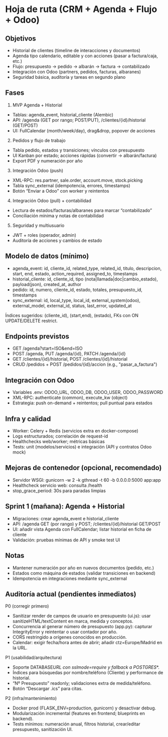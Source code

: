 # Hoja de ruta (CRM + Agenda + Flujo + Odoo)

## Objetivos

- Historial de clientes (timeline de interacciones y documentos)
- Agenda tipo calendario, editable y con acciones (pasar a factura/caja, etc.)
- Flujo: presupuesto → pedido → albarán → factura → contabilizado
- Integración con Odoo (partners, pedidos, facturas, albaranes)
- Seguridad básica, auditoría y tareas en segundo plano

## Fases

1. MVP Agenda + Historial

- Tablas: agenda_event, historial_cliente (Alembic)
- API: /agenda (GET por rango; POST/PUT), /clientes/{id}/historial (GET/POST)
- UI: FullCalendar (month/week/day), drag&drop, popover de acciones

2. Pedidos y flujo de trabajo

- Tabla pedido, estados y transiciones; vínculos con presupuesto
- UI Kanban por estado; acciones rápidas (convertir → albarán/factura)
- Export PDF y numeración por año

3. Integración Odoo (push)

- XML-RPC: res.partner, sale.order, account.move, stock.picking
- Tabla sync_external (idempotencia, errores, timestamps)
- Botón “Enviar a Odoo” con worker y reintentos

4. Integración Odoo (pull) + contabilidad

- Lectura de estados/facturas/albaranes para marcar “contabilizado”
- Conciliación mínima y notas de contabilidad

5. Seguridad y multiusuario

- JWT + roles (operador, admin)
- Auditoría de acciones y cambios de estado

## Modelo de datos (mínimo)

- agenda_event: id, cliente_id, related_type, related_id, titulo, descripcion, start, end, estado, action_required, assigned_to, timestamps
- historial_cliente: id, cliente_id, tipo (nota|llamada|doc|cambio_estado), payload(json), created_at, author
- pedido: id, numero, cliente_id, estado, totales, presupuesto_id, timestamps
- sync_external: id, local_type, local_id, external_system(odoo), external_model, external_id, status, last_error, updated_at

Índices sugeridos: (cliente_id), (start,end), (estado), FKs con ON UPDATE/DELETE restrict.

## Endpoints previstos

- GET /agenda?start=ISO&end=ISO
- POST /agenda, PUT /agenda/{id}, PATCH /agenda/{id}
- GET /clientes/{id}/historial, POST /clientes/{id}/historial
- CRUD /pedidos + POST /pedidos/{id}/accion (e.g., "pasar_a_factura")

## Integración con Odoo

- Variables .env: ODOO_URL, ODOO_DB, ODOO_USER, ODOO_PASSWORD
- XML-RPC: authenticate (common), execute_kw (object)
- Estrategia: push on-demand + reintentos; pull puntual para estados

## Infra y calidad

- Worker: Celery + Redis (servicios extra en docker-compose)
- Logs estructurados; correlación de request-id
- Healthchecks web/worker; métricas básicas
- Tests: unit (modelos/servicios) e integración (API y contratos Odoo mock)

## Mejoras de contenedor (opcional, recomendado)

- Servidor WSGI: gunicorn -w 2 -k gthread -t 60 -b 0.0.0.0:5000 app:app
- Healthcheck servicio web: consulta /health
- stop_grace_period: 30s para paradas limpias

## Sprint 1 (mañana): Agenda + Historial

- Migraciones: crear agenda_event e historial_cliente
- API: /agenda GET (por rango) y POST; /clientes/{id}/historial GET/POST
- UI: añadir vista Agenda con FullCalendar; listar historial en ficha de cliente
- Validación: pruebas mínimas de API y smoke test UI

## Notas

- Mantener numeración por año en nuevos documentos (pedido, etc.)
- Estados como máquina de estados (validar transiciones en backend)
- Idempotencia en integraciones mediante sync_external

## Auditoría actual (pendientes inmediatos)

P0 (corregir primero)

- Sanitizar render de campos de usuario en presupuesto (ui.js): usar sanitizeHTML/textContent en marca, medida y conceptos.
- Concurrencia al generar número de presupuesto (app.py): capturar IntegrityError y reintentar o usar contador por año.
- CORS restringido a orígenes conocidos en producción.
- Calendar: exigir fecha/hora antes de abrir; añadir ctz=Europe/Madrid en la URL.

P1 (usabilidad/arquitectura)

- Soporte DATABASE*URL con sslmode=require y fallback a POSTGRES*\*.
- Índices para búsquedas por nombre/teléfono (Cliente) y performance de historial.
- “Nº Presupuesto” readonly; validaciones extra de medida/teléfono.
- Botón “Descargar .ics” para citas.

P2 (infra/mantenimiento)

- Docker prod (FLASK_ENV=production, gunicorn) y desactivar debug.
- Modularización incremental (features en frontend; blueprints en backend).
- Tests mínimos: numeración anual, filtros historial, crear/editar presupuesto, sanitización UI.
